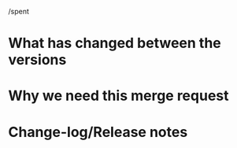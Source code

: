 /spent <time spent> <!--This will be interpreted by GitLab-->
# What has changed between the versions

# Why we need this merge request

# Change-log/Release notes
